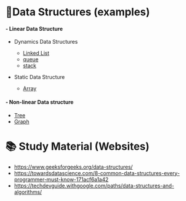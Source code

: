 # 🔹Data Structures (examples)

#### - Linear Data Structure
  - Dynamics Data Structures
    - [Linked List](/linkedList/)
    - [queue](/queue/)
    - [stack](/stack/)

  - Static Data Structure
    - [Array](/array)

#### - Non-linear Data structure
  - [Tree](/tree)
  - [Graph](/graph)

# 📚 Study Material (Websites)

- https://www.geeksforgeeks.org/data-structures/ 
- https://towardsdatascience.com/8-common-data-structures-every-programmer-must-know-171acf6a1a42
- https://techdevguide.withgoogle.com/paths/data-structures-and-algorithms/
